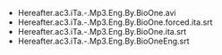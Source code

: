 * Hereafter.ac3.iTa.-.Mp3.Eng.By.BioOne.avi
* Hereafter.ac3.iTa.-.Mp3.Eng.By.BioOne.forced.ita.srt
* Hereafter.ac3.iTa.-.Mp3.Eng.By.BioOne.ita.srt
* Hereafter.ac3.iTa.-.Mp3.Eng.By.BioOneEng.srt
